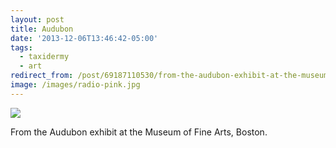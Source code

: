 ```yaml
---
layout: post 
title: Audubon
date: '2013-12-06T13:46:42-05:00' 
tags:
  - taxidermy
  - art 
redirect_from: /post/69187110530/from-the-audubon-exhibit-at-the-museum-of-fine/
image: /images/radio-pink.jpg
---
```


![](http://d.pr/qWLm+)

From the Audubon exhibit at the Museum of Fine Arts, Boston.